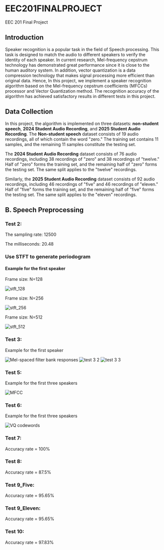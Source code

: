 # EEC201FINALPROJECT
EEC 201 Final Project

## Introduction

Speaker recognition is a popular task in the field of Speech processing. This task is designed to match the audio to different speakers to verify the identity of each speaker. In current research, Mel-frequency cepstrum technology has demonstrated great performance since it is close to the human auditory system. In addition, vector quantization is a data compression technology that makes signal processing more efficient than original data. Hence, In this project, we implement a speaker recognition algorithm based on the Mel-frequency cepstrum coefficients (MFCCs) processor and Vector Quantization method. The recognition accuracy of the algorithm has achieved satisfactory results in different tests in this project.

## Data Collection

In this project, the algorithm is implemented on three datasets: **non-student speech**, **2024 Student Audio Recording**, and **2025 Student Audio Recording**. The **Non-student speech** dataset consists of 19 audio recordings, all of which contain the word "zero." The training set contains 11 samples, and the remaining 11 samples constitute the testing set.

The **2024 Student Audio Recording** dataset consists of 76 audio recordings, including 38 recordings of "zero" and 38 recordings of "twelve." Half of "zero" forms the training set, and the remaining half of "zero" forms the testing set. The same split applies to the "twelve" recordings.

Similarly, the **2025 Student Audio Recording** dataset consists of 92 audio recordings, including 46 recordings of "five" and 46 recordings of "eleven." Half of "five" forms the training set, and the remaining half of "five" forms the testing set. The same split applies to the "eleven" recordings.

## B. Speech Preprocessing

### Test 2:

The sampling rate: 12500

The milliseconds: 20.48

### Use STFT to generate periodogram

#### Example for the first speaker

Frame size: N=128

![stft_128](https://github.com/dc365710651/EEC-201-FINAL-PROJECT/blob/main/images/stft_128.png)

Frame size: N=256

![stft_256](https://github.com/dc365710651/EEC-201-FINAL-PROJECT/blob/main/images/stft_256.png)

Frame size: N=512

![stft_512](https://github.com/dc365710651/EEC-201-FINAL-PROJECT/blob/main/images/stft_512.png)

### Test 3:

Example for the first speaker

![Mel-spaced filter bank responses](https://github.com/dc365710651/EEC-201-FINAL-PROJECT/blob/main/images/test_3_1.png)
![test 3 2](https://github.com/dc365710651/EEC-201-FINAL-PROJECT/blob/main/images/test_3_2.png)
![test 3 3](https://github.com/dc365710651/EEC-201-FINAL-PROJECT/blob/main/images/test_3_3.png)

### Test 5:

Example for the first three speakers

![MFCC](https://github.com/dc365710651/EEC-201-FINAL-PROJECT/blob/main/images/test_5.png)

### Test 6:

Example for the first three speakers

![VQ codewords](https://github.com/dc365710651/EEC-201-FINAL-PROJECT/blob/main/images/test_6.png)

### Test 7:
Accuracy rate = 100%

### Test 8:
Accuracy rate = 87.5%

### Test 9_Five:
Accuracy rate = 95.65%

### Test 9_Eleven:
Accuracy rate = 95.65%

### Test 10:
Accuracy rate = 97.83%
